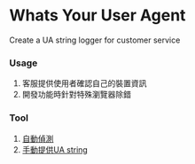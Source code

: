 # Whats Your User Agent

Create a UA string logger for customer service


### Usage

1. 客服提供使用者確認自己的裝置資訊
2. 開發功能時針對特殊瀏覽器除錯

### Tool

1. [自動偵測](https://surveycake.github.io/whats-your-user-agent/)
2. [手動提供UA string](https://surveycake.github.io/whats-your-user-agent/parser.html)
